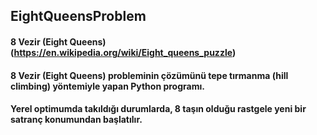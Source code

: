 ## EightQueensProblem
#### 8 Vezir (Eight Queens) (https://en.wikipedia.org/wiki/Eight_queens_puzzle)
#### 8 Vezir (Eight Queens) probleminin çözümünü tepe tırmanma (hill climbing) yöntemiyle yapan Python programı. 
#### Yerel optimumda takıldığı durumlarda, 8 taşın olduğu rastgele yeni bir satranç konumundan başlatılır.
